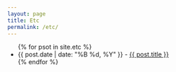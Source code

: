 ```yaml
---
layout: page
title: Etc
permalink: /etc/
---
```


<ul>
  {% for psot in site.etc %}
    <li>
       {{ post.date | date: "%B %d, %Y" }} - <a href="{{ post.url }}">{{ post.title }}</a>
    </li>
  {% endfor %}
</ul>
